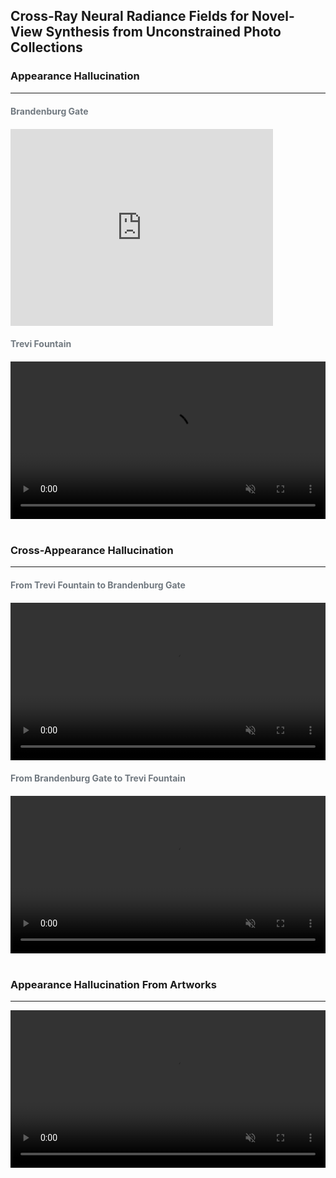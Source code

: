 
<!DOCTYPE html>
<html lang="en">
  <head>
    <meta charset="UTF-8">
    <meta http-equiv="X-UA-Compatible" content="IE=edge">
    <meta name="viewport" content="width=device-width, initial-scale=1">
    <!-- Bootstrap -->
    <link rel="stylesheet" href="https://stackpath.bootstrapcdn.com/bootstrap/4.3.1/css/bootstrap.min.css" integrity="sha384-ggOyR0iXCbMQv3Xipma34MD+dH/1fQ784/j6cY/iJTQUOhcWr7x9JvoRxT2MZw1T" crossorigin="anonymous">
  </head>

  <!-- cover -->
  <section>
    <div class="jumbotron text-center mt-0">
      <div class="container">
        <div class="row">
          <div class="col-12">
            <h2> Cross-Ray Neural Radiance Fields for Novel-View Synthesis from Unconstrained Photo Collections</h2>
            <!-- <h4 style="color:#5a6268;">ICML 2023</h4> -->
            <!-- <hr>
            <h6> <a href="" target="_blank">A</a><sup>1</sup>, 
                <a href="" target="_blank">B</a><sup>2</sup>,
                <a href="" target="_blank">C</a><sup>2</sup>, 
                <a href="" target="_blank">D</a><sup>1</sup>,
                </a><sup>2</sup>,
                <a href="" target="_blank">F</a><sup>2</sup>, 
                <a href="" target="_blank">G</a><sup>2</sup></h6>
            <p><sup>1</sup>A &nbsp;&nbsp; 
                <sup>2</sup>B</p>
            <div class="row justify-content-center">
              <div class="column">
                  <p class="mb-5"><a class="btn btn-large btn-dark" href="baidu.com" role="button"  target="_blank">
                    <ion-icon name="document-text-outline"></ion-icon> Paper</a> </p>
              </div>
              &nbsp;&nbsp;
              <div class="column">
                  <p class="mb-5"><a class="btn btn-large btn-dark" href="" role="button"  target="_blank">
                    <ion-icon name="logo-github"></ion-icon> Code</a> </p>
              </div>
              &nbsp;&nbsp;
              <div class="column">
                  <p class="mb-5"><a class="btn btn-large btn-dark" href="" role="button"  target="_blank">
                    <ion-icon name="document-attach-outline"></ion-icon> Supplementary</a> </p>
              </div>
              &nbsp;&nbsp;
              <div class="column">
                <p class="mb-5"><a class="btn btn-large btn-dark" href="" role="button"  target="_blank">
                  <ion-icon name="document-text-outline"></ion-icon>Poster</a> </p> -->
            </div>
            </div>
          </div>
        </div>
      </div>
    </div>
  </section>

  <!-- abstract -->
  <!-- <section>
    <div class="container">
      <div class="row">
        <div class="col-12 text-center">
          <h3>Abstract</h3>
            <hr style="margin-top:0px">
            <img width="100%" src="img/overview.jpg" alt="picture">
          <p class="text-justify">Neural Radiance Fields (NeRF) has shown remarkable capabilities in novel view synthesis from static scene images and has facilitated significant advances in virtual reality and digital humans. This paper focuses on the problem of recovering a NeRF which is unobstructed by transient objects and controllable in appearance from challenging unconstrained photo collections, where 1) the images may have dynamic change over appearance due to different capturing time and camera settings, and 2) the images may be occluded by transient objects such as humans and cars. Conventional approaches seek to address this task by locally utilizing each single ray (i.e., a light cast from a camera through a pixel on an image plane into a 3D scene) to synthesize a color of pixel  independently. Here, our observation is that human tends to leverage global information to recognize appearance and objects. We theoretically find that leveraging correlation across multiple rays promotes capturing more global information.  Motivated by this, we propose a Cross-Ray NeRF (CR-NeRF) to synthesize non-occlusion images with a desired appearance from unconstrained images. Specifically, to model varying appearances, we first propose to represent multiple rays with a novel cross-ray feature and then recover the appearance by fusing global statistics, i.e., feature covariance of the rays and image appearance. Moreover, to avoid occlusion introduced by transient objects, we propose a transient objects handler and introduce a grid sampling strategy for masking out the transient objects. Extensive experimental results on large real-world datasets verify the effectiveness of CR-NeRF.</p>
        </div>
      </div>
    </div>
  </section>
  <br> -->

  <section>
    <div class="container">
      <div class="row">
        <div class="col-12 text-center">
            <h3>Appearance Hallucination</h3>
            <hr style="margin-top:0px">
            <h4 style="margin-top:20px; margin-bottom:20px; color:#717980">Brandenburg Gate</h4>
            <!-- <video width="100%" playsinline="" autoplay="autoplay" loop="loop" preload="" muted="">
                <source src="https://youtu.be/iZX_IcIKAvI" type="video/mp4">
            </video> -->
            <iframe width="420" height="315" src="https://youtu.be/iZX_IcIKAvI" frameborder="0" allowfullscreen></iframe>
            <h4 style="margin-top:20px; margin-bottom:20px; color:#717980">Trevi Fountain</h4>
            <video width="100%" playsinline="" autoplay="autoplay" loop="loop" preload="" muted="">
                <source src="video/video2.mp4">
            </video>
            </video>
        </div>
      </div>
    </div>
  </section>
  <br>

  <!-- Cross-Appearance Hallucination -->
  <section>
    <div class="container">
      <div class="row">
        <div class="col-12 text-center">
            <h3>Cross-Appearance Hallucination</h3>
            <hr style="margin-top:0px">
            <h4 style="margin-top:20px; margin-bottom:20px; color:#717980">From Trevi Fountain to Brandenburg Gate</h4>
            <video width="100%" playsinline="" autoplay="autoplay" loop="loop" preload="" muted="">
                <source src="https://github.com/AnderDong/CR-NeRF_test/blob/main/video/video3.mp4">
            </video>
            <h4 style="margin-top:20px; margin-bottom:20px; color:#717980">From Brandenburg Gate to Trevi Fountain</h4>
            <video width="100%" playsinline="" autoplay="autoplay" loop="loop" preload="" muted="">
                <source src="https://github.com/AnderDong/CR-NeRF_test/blob/main/video/video4.mp4">
            </video>
            </video>
        </div>
      </div>
    </div>
  </section>
  <br>

  <!-- Appearance Hallucination From Artworks -->
  <section>
    <div class="container">
      <div class="row">
        <div class="col-12 text-center">
            <h3>Appearance Hallucination From Artworks</h3>
            <hr style="margin-top:0px">
            <video width="100%" playsinline="" autoplay="autoplay" loop="loop" preload="" muted="">
                <source src="https://github.com/AnderDong/CR-NeRF_test/blob/main/video/video5.mp4">
            </video>
        </div>
      </div>
    </div>
  </section>

  <!-- citing -->
  <!-- <div class="container">
    <div class="row ">
      <div class="col-12">
          <h3>Citation</h3>
          <hr style="margin-top:0px">
              <pre style="background-color: #e9eeef;padding: 1.25em 1.5em">
<code>@inproceedings{
}</code> -->

</pre>
          <!-- <hr>
      </div>
    </div>
  </div> -->
<!-- 
  <script type="module" src="https://unpkg.com/ionicons@5.5.2/dist/ionicons/ionicons.esm.js"></script>
  <script nomodule src="https://unpkg.com/ionicons@5.5.2/dist/ionicons/ionicons.js"></script> -->

</body>
</html>
